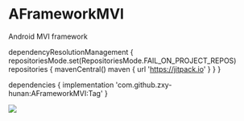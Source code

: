 # AFrameworkMVI
Android MVI framework

dependencyResolutionManagement {
repositoriesMode.set(RepositoriesMode.FAIL_ON_PROJECT_REPOS)
repositories {
mavenCentral()
maven { url 'https://jitpack.io' }
}
}


dependencies {
implementation 'com.github.zxy-hunan:AFrameworkMVI:Tag'
}


[![](https://jitpack.io/v/zxy-hunan/AFrameworkMVI.svg)](https://jitpack.io/#zxy-hunan/AFrameworkMVI)
